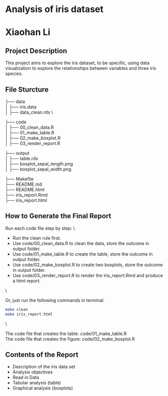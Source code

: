 # Analysis of iris dataset
# Xiaohan Li

## Project Description

This project aims to explore the iris dataset, to be specific, 
using data visualization to explore the relationships between variables and three iris species.


## File Sturcture

├── data \
│ ├── iris.data \
│ ├── data_clean.rds \

├── code \
│ ├── 00_clean_data.R \
│ ├── 01_make_table.R \
│ ├── 02_make_boxplot.R \
│ ├── 03_render_report.R

├── output \
│ ├── table.rds \
│ ├── boxplot_sepal_length.png \
│ ├── boxplot_sepal_width.png

├── Makefile \
├── README.md \
├── README.html \
├── iris_report.Rmd \
├── iris_report.html


## How to Generate the Final Report
Run each code file step by step: \

 - Run the clean rule first.
 - Use code/00_clean_data.R to clean the data, store the outcome in output folder.
 - Use code/01_make_table.R to create the table, store the outcome in output folder.
 - Use code/02_make_boxplot.R to create two boxplots, store the outcome in output folder.
 - Use code/03_render_report.R to render the iris_report.Rmd and produce a html report.

\

Or, just run the following commands in terminal:
```bash
make clean
make iris_report.html
```
\

The code file that creates the table: code/01_make_table.R \
The code file that creates the figure: code/02_make_boxplot.R

## Contents of the Report
 - Description of the iris data set
 - Analysis objectives
 - Read in Data
 - Tabular analysis (table)
 - Graphical analysis (boxplots)
